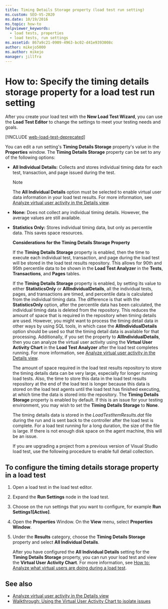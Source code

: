 ```yaml
---
title: Timing Details Storage property (load test run setting)
ms.custom: SEO-VS-2020
ms.date: 10/19/2016
ms.topic: how-to
helpviewer_keywords: 
  - load tests, properties
  - load tests, run settings
ms.assetid: 867a9c21-0909-4963-bc02-d41e9393008c
author: mikejo5000
ms.author: mikejo
manager: jillfra
---
```

# How to: Specify the timing details storage property for a load test run setting

After you create your load test with the **New Load Test Wizard**, you can use the **Load Test Editor** to change the settings to meet your testing needs and goals.

[!INCLUDE [web-load-test-deprecated](includes/web-load-test-deprecated.md)]

You can edit a run setting's **Timing Details Storage** property's value in the **Properties** window. The **Timing Details Storage** property can be set to any of the following options:

- **All Individual Details:** Collects and stores individual timing data for each test, transaction, and page issued during the test.

  > [!NOTE]
  > The **All Individual Details** option must be selected to enable virtual user data information in your load test results. For more information, see [Analyze virtual user activity in the Details view](../test/analyze-load-test-virtual-user-activity-in-the-details-view.md).

- **None:** Does not collect any individual timing details. However, the average values are still available.

- **Statistics Only:** Stores individual timing data, but only as percentile data. This saves space resources.

  **Considerations for the Timing Details Storage Property**

  If the **Timing Details Storage** property is enabled, then the time to execute each individual test, transaction, and page during the load test will be stored in the load test results repository. This allows for 90th and 95th percentile data to be shown in the **Load Test Analyzer** in the **Tests**, **Transactions**, and **Pages** tables.

  If the **Timing Details Storage** property is enabled, by setting its value to either **StatisticsOnly** or **AllIndividualDetails**, all the individual tests, pages, and transactions are timed, and percentile data is calculated from the individual timing data. The difference is that with the **StatisticsOnly** option, after the percentile data has been calculated, the individual timing data is deleted from the repository. This reduces the amount of space that is required in the repository when timing details are used. However, you might want to process the timing detail data in other ways by using SQL tools, in which case the **AllIndividualDetails** option should be used so that the timing detail data is available for that processing. Additionally, if you set the property to **AllIndividualDetails**, then you can analyze the virtual user activity using the **Virtual User Activity Chart** in the **Load Test Analyzer** after the load test completes running. For more information, see [Analyze virtual user activity in the Details view](../test/analyze-load-test-virtual-user-activity-in-the-details-view.md).

  The amount of space required in the load test results repository to store the timing details data can be very large, especially for longer running load tests. Also, the time to store this data in the load test results repository at the end of the load test is longer because this data is stored on the load test agents until the load test has finished executing, at which time the data is stored into the repository. The **Timing Details Storage** property is enabled by default. If this is an issue for your testing environment, you may wish to set the **Timing Details Storage** to **None**.

  The timing details data is stored in the *LoadTestItemResults.dat* file during the run and is sent back to the controller after the load test is complete. For a load test running for a long duration, the size of the file is large. If there is not enough disk space on the agent machine, this will be an issue.

  If you are upgrading a project from a previous version of Visual Studio load test, use the following procedure to enable full detail collection.

## To configure the timing details storage property in a load test

1. Open a load test in the load test editor.

2. Expand the **Run Settings** node in the load test.

3. Choose on the run settings that you want to configure, for example **Run Settings1[Active]**.

4. Open the **Properties** Window. On the **View** menu, select **Properties Window**.

5. Under the **Results** category, choose the **Timing Details Storage** property and select **All Individual Details**.

     After you have configured the **All Individual Details** setting for the **Timing Details Storage** property, you can run your load test and view the **Virtual User Activity Chart**. For more information, see [How to: Analyze what virtual users are doing during a load test](../test/how-to-analyze-virtual-user-activity-during-a-load-test.md).

## See also

- [Analyze virtual user activity in the Details view](../test/analyze-load-test-virtual-user-activity-in-the-details-view.md)
- [Walkthrough: Using the Virtual User Activity Chart to isolate issues](../test/walkthrough-use-the-virtual-user-activity-chart-to-isolate-issues.md)
